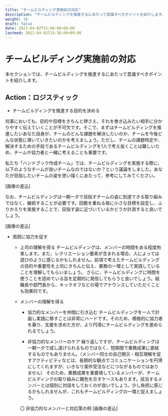 ```yaml
---
title: "チームビルディング実施前の対応"
description: "チームビルディングを推進するにあたって意識すべきポイントを紹介します。"
weight: 10
draft: false
date: 2021-04-02T15:00:00+09:00
lastmod: 2021-04-02T15:30:00+09:00
---
```


# チームビルディング実施前の対応　
本セクションでは、チームビルディングを推進するにあたって意識すべきポイントを紹介します。

## Action：ロジスティック
 
- チームビルディングを推進する目的を決める

何事においても、目的や目標をきちんと押さえ、それを巻き込みたい相手に分かりやすく伝えていくことが不可欠です。そこで、まずはチームビルディングを推進したいあなた自身が、チームのどんな課題を解決したいのか、チームを今後どんな状態に導いていきたいのかを考えましょう。ただし、チームの課題特定や、解決するための手段であるチームビルディングを1人で考え抜くことは難しいため、チームや協力者と一緒に考えることも重要です。

私たち「ハンドブック作成チーム」では、チームビルディングを実施する際に、以下のようなチームが良いチームなのではないか？という議論をしました。あなたが目指したいチームの姿を思い描くにあたって、参考にしてみてください。

[画像の差込]

なお、チームビルディングは一朝一夕で目指すチームの姿に到達できる取り組みではなく、継続することが必要です。回数を重ねる毎に小さな目標を設定し、ふりかえりを実施することで、目指す姿に近づいているかどうか計測すると良いでしょう。

[画像の差込]

- 周囲に協力を促す	
    - 上司の理解を得る
    チームビルディングは、メンバーの時間をある程度拘束します。また、レクリエーション要素が含まれる場合、人によっては遊びのように感じるかもしれません。前項で考えたチームビルディングの目的や重要性を上司にきちんと伝え、業務の一環として実践していることを理解してもらいましょう。
さらに、チームビルディングに時間を使うことを認めている旨を定期的に発信してもらうと良いでしょう。組織長や部門長から、キックオフなどの場でアナウンスしていただくことも効果的です。
    
    - メンバーの理解を得る 
    
        - 協力的なメンバーを仲間に引き込む
        チームビルディングを一人で計画し実践に移すことは非常にハードです。そのため、積極的に協力者を募り、支援を求めた方が、より円滑にチームビルディングを進められるでしょう。
        
        - 非協力的なメンバーのケア
        繰り返しですが、チームビルディングは一朝一夕で成し遂げられるものではなく、短期間で業務成果に直結するものでもありません。（メンバー同士の自己開示・相互理解を促すアクティビティなどは、長期的な観点でコミュニケーションを円滑にしてくれますが、いきなり案件受注などにつながるものではありません）
        そのため、業務成果を重要視しているメンバーが、チームビルディングの取り組みに難色を示すケースもあります。該当するメンバーとは個別に対話をしておくのが良いでしょう。少し負担に感じるかもしれませんが、これもチームビルディングの一環と捉えましょう。
        
       〇 非協力的なメンバーと対応策の例
[画像の差込]  
        
    
